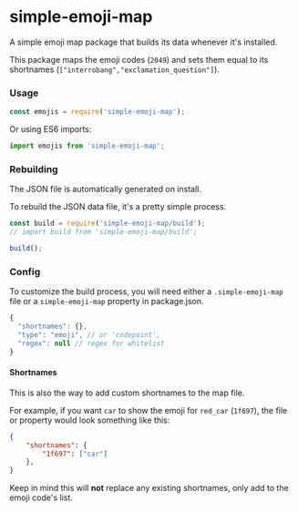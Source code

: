 # simple-emoji-map

A simple emoji map package that builds its data whenever it's installed.

This package maps the emoji codes (`2049`) and sets them equal to its shortnames (`["interrobang","exclamation_question"]`).

### Usage

```js
const emojis = require('simple-emoji-map');
```

Or using ES6 imports:

```js
import emojis from 'simple-emoji-map';
```

### Rebuilding

The JSON file is automatically generated on install.

To rebuild the JSON data file, it's a pretty simple process.

```js
const build = require('simple-emoji-map/build');
// import build from 'simple-emoji-map/build';

build();
```

### Config

To customize the build process, you will need either a `.simple-emoji-map` file or a `simple-emoji-map` property in package.json.

```js
{
  "shortnames": {},
  "type": "emoji", // or 'codepoint',
  "regex": null // regex for whitelist
}
```

#### Shortnames

This is also the way to add custom shortnames to the map file.

For example, if you want `car` to show the emoji for `red_car` (`1f697`), the file or property would look something like this:

```json
{
    "shortnames": {
        "1f697": ["car"]
    },
}
```

Keep in mind this will **not** replace any existing shortnames, only add to the emoji code's list.
